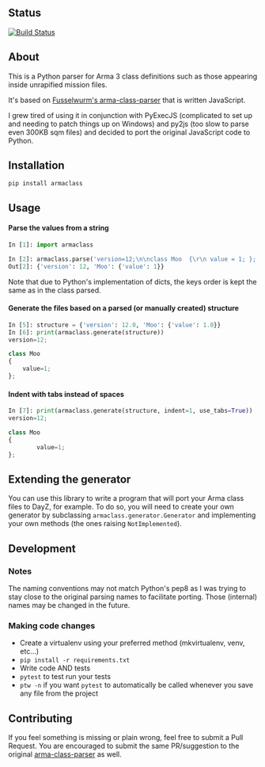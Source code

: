 ## Status

[![Build Status](https://github.com/overfl0/Armaclass/actions/workflows/build.yml/badge.svg)](https://github.com/overfl0/Armaclass/actions/workflows/build.yml)

## About
This is a Python parser for Arma 3 class definitions such as those appearing inside unrapified mission files.

It's based on [Fusselwurm's arma-class-parser](https://github.com/Fusselwurm/arma-class-parser) that is written
JavaScript.

I grew tired of using it in conjunction with PyExecJS (complicated to set up and needing to patch things up on
Windows) and py2js (too slow to parse even 300KB sqm files) and decided to port the original JavaScript code to
Python.

## Installation

```
pip install armaclass
```

## Usage
#### Parse the values from a string
```python
In [1]: import armaclass

In [2]: armaclass.parse('version=12;\n\nclass Moo  {\r\n value = 1; };')
Out[2]: {'version': 12, 'Moo': {'value': 1}}
```

Note that due to Python's implementation of dicts, the keys order is kept the same
as in the class parsed.

#### Generate the files based on a parsed (or manually created) structure
```python
In [5]: structure = {'version': 12.0, 'Moo': {'value': 1.0}}
In [6]: print(armaclass.generate(structure))
version=12;

class Moo
{
    value=1;
};
```

#### Indent with tabs instead of spaces
```python
In [7]: print(armaclass.generate(structure, indent=1, use_tabs=True))
version=12;

class Moo
{
        value=1;
};
```

## Extending the generator
You can use this library to write a program that will port your Arma class files to DayZ, for example.
To do so, you will need to create your own generator by subclassing `armaclass.generator.Generator` and implementing
your own methods (the ones raising `NotImplemented`).

## Development
### Notes
The naming conventions may not match Python's pep8 as I was trying to stay close to the original parsing names to
facilitate porting. Those (internal) names may be changed in the future.

### Making code changes 
- Create a virtualenv using your preferred method (mkvirtualenv, venv, etc...)
- `pip install -r requirements.txt`
- Write code AND tests
- `pytest` to test run your tests
- `ptw -n` if you want `pytest` to automatically be called whenever
  you save any file from the project

## Contributing
If you feel something is missing or plain wrong, feel free to submit a Pull Request. You are encouraged to submit the
same PR/suggestion to the original [arma-class-parser](https://github.com/Fusselwurm/arma-class-parser) as well.
